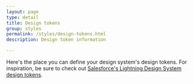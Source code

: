 ```yaml
---
layout: page
type: detail
title: Design tokens
group: styles
permalink: /styles/design-tokens.html
description: Design token information

---
```


Here's the place you can define your design system's design tokens. For inspiration, be sure to check out [Salesforce's Lightning Design System design tokens](https://www.lightningdesignsystem.com/design-tokens/).
